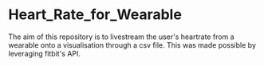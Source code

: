 # Heart_Rate_for_Wearable

The aim of this repository is to livestream the user's heartrate from a wearable onto a visualisation through a csv file. This was made possible by leveraging fitbit's API.
